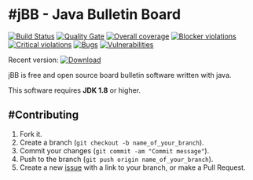 #jBB - Java Bulletin Board
=================================
[![Build Status](http://vps289371.ovh.net:8000/buildStatus/icon?job=jBB-build-feature_update-sonar-badges_0.10.0_20180227)](http://vps289371.ovh.net:8000/job/jBB-build-feature_update-sonar-badges_0.10.0_20180227/) 
[![Quality Gate](http://vps289371.ovh.net:9000/api/badges/gate?key=org.jbb:jbb-parent:0.10.0-update-sonar-badges-SNAPSHOT)](http://vps289371.ovh.net:9000/dashboard?id=org.jbb%3Ajbb-parent%3A0.10.0-update-sonar-badges-SNAPSHOT)
[![Overall coverage](http://vps289371.ovh.net:9000/api/badges/measure?key=org.jbb:jbb-parent:0.10.0-update-sonar-badges-SNAPSHOT&metric=coverage&blinking=true)](http://vps289371.ovh.net:9000/dashboard?id=org.jbb%3Ajbb-parent%3A0.10.0-update-sonar-badges-SNAPSHOT) 
[![Blocker violations](http://vps289371.ovh.net:9000/api/badges/measure?key=org.jbb:jbb-parent:0.10.0-update-sonar-badges-SNAPSHOT&metric=blocker_violations&blinking=true)](http://vps289371.ovh.net:9000/dashboard?id=org.jbb%3Ajbb-parent%3A0.10.0-update-sonar-badges-SNAPSHOT) 
[![Critical violations](http://vps289371.ovh.net:9000/api/badges/measure?key=org.jbb:jbb-parent:0.10.0-update-sonar-badges-SNAPSHOT&metric=critical_violations&blinking=true)](http://vps289371.ovh.net:9000/dashboard?id=org.jbb%3Ajbb-parent%3A0.10.0-update-sonar-badges-SNAPSHOT) 
[![Bugs](http://vps289371.ovh.net:9000/api/badges/measure?key=org.jbb:jbb-parent:0.10.0-update-sonar-badges-SNAPSHOT&metric=bugs&blinking=true)](http://vps289371.ovh.net:9000/dashboard?id=org.jbb%3Ajbb-parent%3A0.10.0-update-sonar-badges-SNAPSHOT) 
[![Vulnerabilities](http://vps289371.ovh.net:9000/api/badges/measure?key=org.jbb:jbb-parent:0.10.0-update-sonar-badges-SNAPSHOT&metric=vulnerabilities&blinking=true)](http://vps289371.ovh.net:9000/dashboard?id=org.jbb%3Ajbb-parent%3A0.10.0-update-sonar-badges-SNAPSHOT)

Recent version: [ ![Download](https://api.bintray.com/packages/project-jbb/jbb-releases/jBB/images/download.svg) ](https://bintray.com/project-jbb/jbb-releases/jBB/_latestVersion)

jBB is free and open source board bulletin software written with java.


This software requires **JDK 1.8** or higher.

#Contributing
------------

1. Fork it.
2. Create a branch (`git checkout -b name_of_your_branch`).
3. Commit your changes (`git commit -am "Commit message"`).
4. Push to the branch (`git push origin name_of_your_branch`).
5. Create a new [issue](https://github.com/jbb-project/jbb/issues/new) with a link to your branch, or make a Pull Request.
